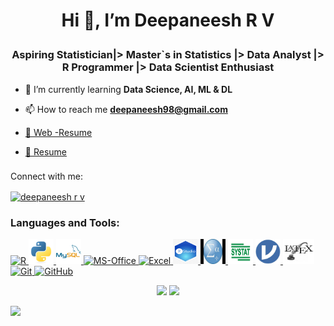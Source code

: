 
<h1 align="center">

Hi 👋, I’m Deepaneesh R V

</h1>

<h3 align="center">

Aspiring Statistician\|\> Master\`s in Statistics \|\> Data Analyst \|\>
R Programmer \|\> Data Scientist Enthusiast

</h3>

- 🌱 I’m currently learning **Data Science, AI, ML & DL**

- 📫 How to reach me <a href="mailto:deepaneesh98@gmail.com"
  class="email"><strong>deepaneesh98@gmail.com</strong></a>

- [📄 Web -Resume](https://deepaneesh.github.io/Web-Resume/)

- [📄
  Resume](https://github.com/Deepaneesh/Resume_Creation_By_LaTeX/blob/main/resume%20code.pdf)

  <h3 align="left">

Connect with me:

</h3>

<p align="left">

<a href="https://www.linkedin.com/in/deepaneesh/" target="blank"><img src="https://raw.githubusercontent.com/rahuldkjain/github-profile-readme-generator/master/src/images/icons/Social/linked-in-alt.svg" alt="deepaneesh r v" align="center" height="30" width="40"/></a>

</p>

<h3 align="left">

Languages and Tools:

</h3>

<p align="left">

<a href="https://www.r-project.org/" target="_blank" rel="noreferrer">
<img src="https://www.r-project.org/logo/Rlogo.png" alt="R" width="40" height="40"/>
</a>

<a href="https://www.python.org/" target="_blank" rel="noreferrer">
<img src="https://raw.githubusercontent.com/devicons/devicon/master/icons/python/python-original.svg" alt="Python" width="40" height="40"/>
</a>

<a href="https://www.mysql.com/" target="_blank" rel="noreferrer">
<img src="https://raw.githubusercontent.com/devicons/devicon/master/icons/mysql/mysql-original-wordmark.svg" alt="SQL" width="40" height="40"/>
</a>

<a href="https://www.microsoft.com/microsoft-365" target="_blank" rel="noreferrer">
<img src="https://cdn.worldvectorlogo.com/logos/microsoft-office-2013.svg" alt="MS-Office" width="40" height="40"/>
</a>

<a href="https://www.microsoft.com/microsoft-365/excel" target="_blank" rel="noreferrer">
<img src="https://cdn.worldvectorlogo.com/logos/microsoft-excel-2013.svg" alt="Excel" width="40" height="40"/>
</a>

<a href="https://posit.co/download/rstudio-desktop/" target="_blank" rel="noreferrer">
<img src="./image/Rstudio img.png" alt="RStudio" width="40" height="40"/>
</a>

<a href="https://www.ibm.com/products/spss-statistics" target="_blank" rel="noreferrer">
<img src="./image/SPSS logo.jpg" alt="SPSS" width="40" height="40"/>
</a>

<a href="https://systatsoftware.com/" target="_blank" rel="noreferrer">
<img src="./image/Systat logo.png" alt="SYSTAT" width="40" height="40"/>
</a>

<a href="https://www.jamovi.org/" target="_blank" rel="noreferrer">
<img src="./image/Jamovi.jpeg" alt="Jamovi" width="40" height="40"/>
</a>

<a href="https://www.latex-project.org/" target="_blank" rel="noreferrer">
<img src="./image/Latex logo.jpeg" alt="LaTeX" width="50" height="40"/>
</a>

<a href="https://git-scm.com/" target="_blank" rel="noreferrer">
<img src="https://www.vectorlogo.zone/logos/git-scm/git-scm-icon.svg" alt="Git" width="40" height="40"/>
</a>

<a href="https://github.com/" target="_blank" rel="noreferrer">
<img src="https://cdn.jsdelivr.net/gh/devicons/devicon/icons/github/github-original.svg" alt="GitHub" width="40" height="40"/>
</a>

</p>

<div align="center">

<img src="https://github-readme-stats.vercel.app/api?username=Deepaneesh&theme=dark&hide_border=false&include_all_commits=false&count_private=false" height="150" />
<img src="https://github-readme-stats.vercel.app/api/top-langs/?username=Deepaneesh&theme=dark&hide_border=false&include_all_commits=false&count_private=false&layout=compact" height="150" />

</div>

![](https://nirzak-streak-stats.vercel.app/?user=Deepaneesh&theme=dark&hide_border=false)<br/>
